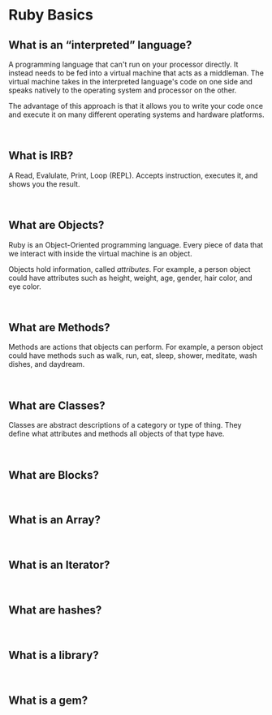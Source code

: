 # Ruby Basics

## What is an “interpreted” language?

A programming language that can't run on your processor directly. It instead needs to be fed into a virtual machine that acts as a middleman. The virtual machine takes in the interpreted language's code on one side and speaks natively to the operating system and processor on the other.

The advantage of this approach is that it allows you to write your code once and execute it on many different operating systems and hardware platforms.

<br>

## What is IRB?

A Read, Evalulate, Print, Loop (REPL). Accepts instruction, executes it, and shows you the result.

<br>

## What are Objects?

Ruby is an Object-Oriented programming language. Every piece of data that we interact with inside the virtual machine is an object.

Objects hold information, called _attributes_. For example, a person object could have attributes such as height, weight, age, gender, hair color, and eye color.

<br>

## What are Methods?

Methods are actions that objects can perform. For example, a person object could have methods such as walk, run, eat, sleep, shower, meditate, wash dishes, and daydream.

<br>

## What are Classes?

Classes are abstract descriptions of a category or type of thing. They define what attributes and methods all objects of that type have.

<br>

## What are Blocks?

<br>

## What is an Array?

<br>

## What is an Iterator?

<br>

## What are hashes?

<br>

## What is a library?

<br>

## What is a gem?

<br>
